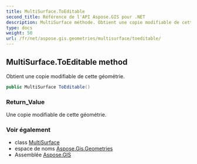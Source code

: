 ```yaml
---
title: MultiSurface.ToEditable
second_title: Référence de l'API Aspose.GIS pour .NET
description: MultiSurface méthode. Obtient une copie modifiable de cette géométrie.
type: docs
weight: 50
url: /fr/net/aspose.gis.geometries/multisurface/toeditable/
---
```

## MultiSurface.ToEditable method

Obtient une copie modifiable de cette géométrie.

```csharp
public MultiSurface ToEditable()
```

### Return_Value

Une copie modifiable de cette géométrie.

### Voir également

* class [MultiSurface](../)
* espace de noms [Aspose.Gis.Geometries](../../multisurface/)
* Assemblée [Aspose.GIS](../../../)


